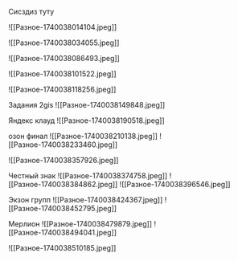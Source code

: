 Сисздиз туту

![[Разное-1740038014104.jpeg]]

![[Разное-1740038034055.jpeg]]

![[Разное-1740038086493.jpeg]]

![[Разное-1740038101522.jpeg]]

![[Разное-1740038118256.jpeg]]

Задания 2gis
![[Разное-1740038149848.jpeg]]

Яндекс клауд
![[Разное-1740038190518.jpeg]]

озон финал
![[Разное-1740038210138.jpeg]]
![[Разное-1740038233460.jpeg]]

![[Разное-1740038357926.jpeg]]

Честный знак
![[Разное-1740038374758.jpeg]]
![[Разное-1740038384862.jpeg]]
![[Разное-1740038396546.jpeg]]

Экзон групп
![[Разное-1740038424367.jpeg]]
![[Разное-1740038452795.jpeg]]

Мерлион
![[Разное-1740038479879.jpeg]]
![[Разное-1740038494041.jpeg]]

![[Разное-1740038510185.jpeg]]

